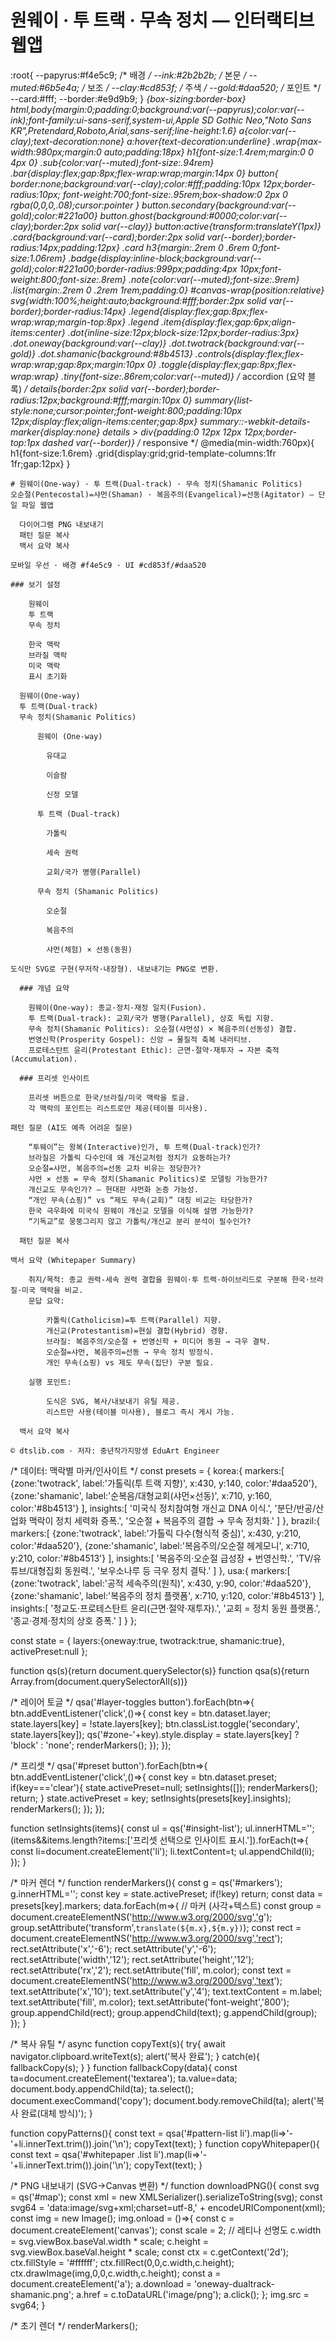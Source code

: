 # 원웨이 · 투 트랙 · 무속 정치 — 인터랙티브 웹앱

:root{
  --papyrus:#f4e5c9;   /* 배경 */
  --ink:#2b2b2b;       /* 본문 */
  --muted:#6b5e4a;     /* 보조 */
  --clay:#cd853f;      /* 주색 */
  --gold:#daa520;      /* 포인트 */
  --card:#fff;
  --border:#e9d9b9;
}
*{box-sizing:border-box}
html,body{margin:0;padding:0;background:var(--papyrus);color:var(--ink);font-family:ui-sans-serif,system-ui,Apple SD Gothic Neo,"Noto Sans KR",Pretendard,Roboto,Arial,sans-serif;line-height:1.6}
a{color:var(--clay);text-decoration:none}
a:hover{text-decoration:underline}
.wrap{max-width:980px;margin:0 auto;padding:18px}
h1{font-size:1.4rem;margin:0 0 4px 0}
.sub{color:var(--muted);font-size:.94rem}
.bar{display:flex;gap:8px;flex-wrap:wrap;margin:14px 0}
button{
  border:none;background:var(--clay);color:#fff;padding:10px 12px;border-radius:10px;
  font-weight:700;font-size:.95rem;box-shadow:0 2px 0 rgba(0,0,0,.08);cursor:pointer
}
button.secondary{background:var(--gold);color:#221a00}
button.ghost{background:#0000;color:var(--clay);border:2px solid var(--clay)}
button:active{transform:translateY(1px)}
.card{background:var(--card);border:2px solid var(--border);border-radius:14px;padding:12px}
.card h3{margin:.2rem 0 .6rem 0;font-size:1.06rem}
.badge{display:inline-block;background:var(--gold);color:#221a00;border-radius:999px;padding:4px 10px;font-weight:800;font-size:.8rem}
.note{color:var(--muted);font-size:.9rem}
.list{margin:.2rem 0 .2rem 1rem;padding:0}
#canvas-wrap{position:relative}
svg{width:100%;height:auto;background:#fff;border:2px solid var(--border);border-radius:14px}
.legend{display:flex;gap:8px;flex-wrap:wrap;margin-top:8px}
.legend .item{display:flex;gap:6px;align-items:center}
.dot{inline-size:12px;block-size:12px;border-radius:3px}
.dot.oneway{background:var(--clay)}
.dot.twotrack{background:var(--gold)}
.dot.shamanic{background:#8b4513}
.controls{display:flex;flex-wrap:wrap;gap:8px;margin:10px 0}
.toggle{display:flex;gap:8px;flex-wrap:wrap}
.tiny{font-size:.86rem;color:var(--muted)}
/* accordion (요약 블록) */
details{border:2px solid var(--border);border-radius:12px;background:#fff;margin:10px 0}
summary{list-style:none;cursor:pointer;font-weight:800;padding:10px 12px;display:flex;align-items:center;gap:8px}
summary::-webkit-details-marker{display:none}
details > div{padding:0 12px 12px 12px;border-top:1px dashed var(--border)}
/* responsive */
@media(min-width:760px){
  h1{font-size:1.6rem}
  .grid{display:grid;grid-template-columns:1fr 1fr;gap:12px}
}

    # 원웨이(One-way) · 투 트랙(Dual-track) · 무속 정치(Shamanic Politics)
    오순절(Pentecostal)=샤먼(Shaman) · 복음주의(Evangelical)=선동(Agitator) — 단일 파일 웹앱
    
      다이어그램 PNG 내보내기
      패턴 질문 복사
      백서 요약 복사
    
    모바일 우선 · 배경 #f4e5c9 · UI #cd853f/#daa520

    ### 보기 설정

        원웨이
        투 트랙
        무속 정치

        한국 맥락
        브라질 맥락
        미국 맥락
        표시 초기화

      원웨이(One-way)
      투 트랙(Dual-track)
      무속 정치(Shamanic Politics)

          원웨이 (One-way)

            유대교

            이슬람

            신정 모델

          투 트랙 (Dual-track)

            가톨릭

            세속 권력

            교회/국가 병행(Parallel)

          무속 정치 (Shamanic Politics)

            오순절

            복음주의

            샤먼(체험) × 선동(동원)

    도식만 SVG로 구현(무저작·내장형). 내보내기는 PNG로 변환.

      ### 개념 요약
      
        원웨이(One-way): 종교·정치·재정 일치(Fusion).
        투 트랙(Dual-track): 교회/국가 병행(Parallel), 상호 독립 지향.
        무속 정치(Shamanic Politics): 오순절(샤먼성) × 복음주의(선동성) 결합.
        번영신학(Prosperity Gospel): 신앙 → 물질적 축복 내러티브.
        프로테스탄트 윤리(Protestant Ethic): 근면·절약·재투자 → 자본 축적(Accumulation).

      ### 프리셋 인사이트
      
        프리셋 버튼으로 한국/브라질/미국 맥락을 토글.
        각 맥락의 포인트는 리스트로만 제공(테이블 미사용).

    패턴 질문 (AI도 예측 어려운 질문)

        “투웨이”는 왕복(Interactive)인가, 투 트랙(Dual-track)인가?
        브라질은 가톨릭 다수인데 왜 개신교처럼 정치가 요동하는가?
        오순절=샤먼, 복음주의=선동 교차 비유는 정당한가?
        샤먼 × 선동 = 무속 정치(Shamanic Politics)로 모델링 가능한가?
        개신교도 무속인가? — 현대판 샤먼화 논증 가능성.
        “개인 무속(쇼핑)” vs “제도 무속(교회)” 대칭 비교는 타당한가?
        한국 극우화에 미국식 원웨이 개신교 모델을 이식해 설명 가능한가?
        “기독교”로 뭉뚱그리지 않고 가톨릭/개신교 분리 분석이 필수인가?
      
      패턴 질문 복사

    백서 요약 (Whitepaper Summary)

        취지/목적: 종교 권력-세속 권력 결합을 원웨이·투 트랙·하이브리드로 구분해 한국·브라질·미국 맥락을 비교.
        문답 요약:
          
            카톨릭(Catholicism)=투 트랙(Parallel) 지향.
            개신교(Protestantism)=현실 결합(Hybrid) 경향.
            브라질: 복음주의/오순절 + 번영신학 + 미디어 동원 → 극우 결탁.
            오순절=샤먼, 복음주의=선동 → 무속 정치 방정식.
            개인 무속(쇼핑) vs 제도 무속(집단) 구분 필요.

        실행 포인트:
          
            도식은 SVG, 복사/내보내기 유틸 제공.
            리스트만 사용(테이블 미사용), 블로그 즉시 게시 가능.

      백서 요약 복사

    © dtslib.com · 저자: 중년작가지망생 EduArt Engineer

/* 데이터: 맥락별 마커/인사이트 */
const presets = {
  korea:{
    markers:[
      {zone:'twotrack', label:'가톨릭(투 트랙 지향)', x:430, y:140, color:'#daa520'},
      {zone:'shamanic', label:'순복음/대형교회(샤먼×선동)', x:710, y:160, color:'#8b4513'}
    ],
    insights:[
      '미국식 정치참여형 개신교 DNA 이식.',
      '분단/반공/산업화 맥락이 정치 세력화 증폭.',
      '오순절 + 복음주의 결합 → 무속 정치화.'
    ]
  },
  brazil:{
    markers:[
      {zone:'twotrack', label:'가톨릭 다수(형식적 중심)', x:430, y:210, color:'#daa520'},
      {zone:'shamanic', label:'복음주의/오순절 헤게모니', x:710, y:210, color:'#8b4513'}
    ],
    insights:[
      '복음주의·오순절 급성장 + 번영신학.',
      'TV/유튜브/대형집회 동원력.',
      '보우소나루 등 극우 정치 결탁.'
    ]
  },
  usa:{
    markers:[
      {zone:'twotrack', label:'공적 세속주의(원칙)', x:430, y:90, color:'#daa520'},
      {zone:'shamanic', label:'복음주의 정치 플랫폼', x:710, y:120, color:'#8b4513'}
    ],
    insights:[
      '청교도·프로테스탄트 윤리(근면·절약·재투자).',
      '교회 = 정치 동원 플랫폼.',
      '종교·경제·정치의 상호 증폭.'
    ]
  }
};

const state = { layers:{oneway:true, twotrack:true, shamanic:true}, activePreset:null };

function qs(s){return document.querySelector(s)}
function qsa(s){return Array.from(document.querySelectorAll(s))}

/* 레이어 토글 */
qsa('#layer-toggles button').forEach(btn=>{
  btn.addEventListener('click',()=>{
    const key = btn.dataset.layer;
    state.layers[key] = !state.layers[key];
    btn.classList.toggle('secondary', state.layers[key]);
    qs('#zone-'+key).style.display = state.layers[key] ? 'block' : 'none';
    renderMarkers();
  });
});

/* 프리셋 */
qsa('#preset button').forEach(btn=>{
  btn.addEventListener('click',()=>{
    const key = btn.dataset.preset;
    if(key==='clear'){ state.activePreset=null; setInsights([]); renderMarkers(); return; }
    state.activePreset = key;
    setInsights(presets[key].insights);
    renderMarkers();
  });
});

function setInsights(items){
  const ul = qs('#insight-list'); ul.innerHTML='';
  (items&&items.length?items:['프리셋 선택으로 인사이트 표시.']).forEach(t=>{
    const li=document.createElement('li'); li.textContent=t; ul.appendChild(li);
  });
}

/* 마커 렌더 */
function renderMarkers(){
  const g = qs('#markers'); g.innerHTML='';
  const key = state.activePreset;
  if(!key) return;
  const data = presets[key].markers;
  data.forEach(m=>{
    // 마커 (사각+텍스트)
    const group = document.createElementNS('http://www.w3.org/2000/svg','g');
    group.setAttribute('transform',`translate(${m.x},${m.y})`);
    const rect = document.createElementNS('http://www.w3.org/2000/svg','rect');
    rect.setAttribute('x','-6'); rect.setAttribute('y','-6'); rect.setAttribute('width','12'); rect.setAttribute('height','12'); rect.setAttribute('rx','2');
    rect.setAttribute('fill', m.color);
    const text = document.createElementNS('http://www.w3.org/2000/svg','text');
    text.setAttribute('x','10'); text.setAttribute('y','4'); text.textContent = m.label; text.setAttribute('fill', m.color);
    text.setAttribute('font-weight','800');
    group.appendChild(rect); group.appendChild(text); g.appendChild(group);
  });
}

/* 복사 유틸 */
async function copyText(s){
  try{ await navigator.clipboard.writeText(s); alert('복사 완료'); }
  catch(e){ fallbackCopy(s); }
}
function fallbackCopy(data){
  const ta=document.createElement('textarea'); ta.value=data; document.body.appendChild(ta);
  ta.select(); document.execCommand('copy'); document.body.removeChild(ta); alert('복사 완료(대체 방식)');
}

function copyPatterns(){
  const text = qsa('#pattern-list li').map(li=>'- '+li.innerText.trim()).join('\n');
  copyText(text);
}
function copyWhitepaper(){
  const text = qsa('#whitepaper .list li').map(li=>'- '+li.innerText.trim()).join('\n');
  copyText(text);
}

/* PNG 내보내기 (SVG→Canvas 변환) */
function downloadPNG(){
  const svg = qs('#map');
  const xml = new XMLSerializer().serializeToString(svg);
  const svg64 = 'data:image/svg+xml;charset=utf-8,' + encodeURIComponent(xml);
  const img = new Image();
  img.onload = ()=>{
    const c = document.createElement('canvas');
    const scale = 2; // 레티나 선명도
    c.width = svg.viewBox.baseVal.width * scale;
    c.height = svg.viewBox.baseVal.height * scale;
    const ctx = c.getContext('2d');
    ctx.fillStyle = '#ffffff';
    ctx.fillRect(0,0,c.width,c.height);
    ctx.drawImage(img,0,0,c.width,c.height);
    const a = document.createElement('a');
    a.download = 'oneway-dualtrack-shamanic.png';
    a.href = c.toDataURL('image/png');
    a.click();
  };
  img.src = svg64;
}

/* 초기 렌더 */
renderMarkers();